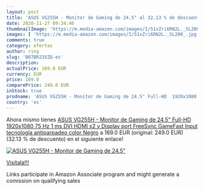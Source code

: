 ```yaml
---
layout: post
title: 'ASUS VG255H - Monitor de Gaming de 24.5" al 32.13 % de descuento'
date: 2020-11-27 09:34:46
thumbnailImage: 'https://m.media-amazon.com/images/I/51xZri6RN2L._SL200_.jpg'
images: [ 'https://m.media-amazon.com/images/I/51xZri6RN2L._SL200_.jpg' ]
comments: true
category: ofertas
author: ring
slug: 'B07BR23VZQ-es'
description:
actualPrice: 169.0 EUR
currency: EUR
price: 169.0
comparePrice: 249.0 EUR
inStock: true
prodname: 'ASUS VG255H - Monitor de Gaming de 24.5" Full-HD  1920x1080  75 Hz  1 ms  DVI  HDMI x2 y Display port  FreeSync  GameFast Input  tecnología antiparpadeo  color Negro'
country: 'es'
---
```


Ahora mismo tienes [ASUS VG255H - Monitor de Gaming de 24.5" Full-HD  1920x1080  75 Hz  1 ms  DVI  HDMI x2 y Display port  FreeSync  GameFast Input  tecnología antiparpadeo  color Negro](https://www.amazon.es/dp/B07BR23VZQ/?tag=tolees-21) a 169.0 EUR (original: 249.0 EUR) (32.13 %  de descuento) en el siguiente enlace!

[![ASUS VG255H - Monitor de Gaming de 24.5"](https://m.media-amazon.com/images/I/51xZri6RN2L._SL200_.jpg)](https://www.amazon.es/dp/B07BR23VZQ/?tag=tolees-21)

[Visítala!!!](https://www.amazon.es/dp/B07BR23VZQ/?tag=tolees-21)

Links participate in Amazon Associate program and might generate a comission on qualifying sales
